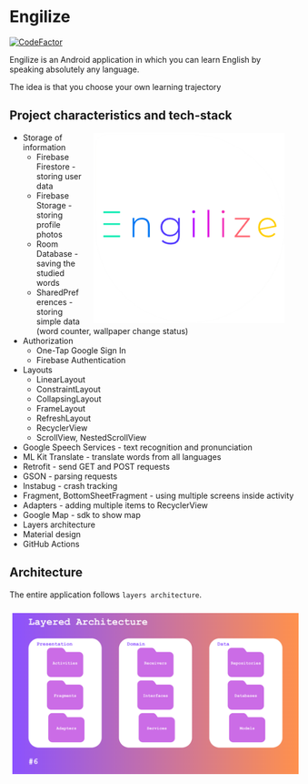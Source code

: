 # Engilize

[![CodeFactor](https://www.codefactor.io/repository/github/lkeey/englishapp/badge)](https://www.codefactor.io/repository/github/lkeey/englishapp)

Engilize is an Android application in which you can learn English by speaking absolutely any language.

The idea is that you choose your own learning trajectory

## Project characteristics and tech-stack

<img src="https://raw.githubusercontent.com/lkeey/EnglishApp/master/app/src/main/res/drawable/app_logo_large.png" width="336" align="right" hspace="20">

* Storage of information
  * Firebase Firestore - storing user data
  * Firebase Storage - storing profile photos
  * Room Database - saving the studied words
  * SharedPreferences - storing simple data (word counter, wallpaper change status)
* Authorization
  * One-Tap Google Sign In
  * Firebase Authentication
* Layouts
  * LinearLayout
  * ConstraintLayout
  * CollapsingLayout
  * FrameLayout
  * RefreshLayout
  * RecyclerView
  * ScrollView, NestedScrollView
* Google Speech Services - text recognition and pronunciation
* ML Kit Translate - translate words from all languages
* Retrofit - send GET and POST requests
* GSON - parsing requests
* Instabug - crash tracking
* Fragment, BottomSheetFragment - using multiple screens inside activity
* Adapters - adding multiple items to RecyclerView
* Google Map - sdk to show map
* Layers architecture
* Material design
* GitHub Actions

## Architecture
The entire application follows `layers architecture`.

<img src="https://raw.githubusercontent.com/lkeey/EnglishApp/master/app/src/main/res/drawable/layer.png" width="700" hspace="5" vspace ="10">

